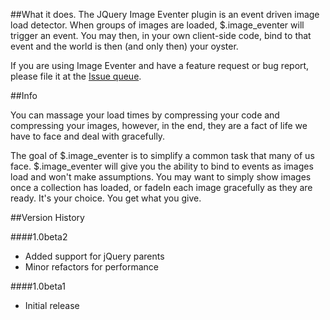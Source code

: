 ##What it does.
The JQuery Image Eventer plugin is an event driven image load detector. When groups of images are loaded, $.image_eventer will trigger an event. You may then, in your own client-side code, bind to that event and the world is then (and only then) your oyster.  

If you are using Image Eventer and have a feature request or bug report, please file it at the [Issue queue](https://github.com/technicolorenvy/jquery-progressive_image_load/issues).

##Info

You can massage your load times by compressing your code and compressing your images, however, in the end, they are a fact of life we have to face and deal with gracefully.  

The goal of $.image_eventer is to simplify a common task that many of us face. $.image_eventer will give you the ability to bind to events as images load and won't make assumptions. You may want to simply show images once a collection has loaded, or fadeIn each image gracefully as they are ready. It's your choice. You get what you give.  

##Version History

####1.0beta2
- Added support for jQuery parents
- Minor refactors for performance

####1.0beta1
- Initial release